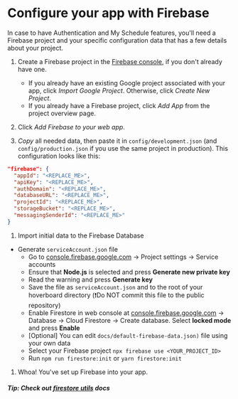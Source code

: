# Configure your app with Firebase

In case to have Authentication and My Schedule features, you'll need a Firebase project and your specific configuration data that has a few details about your project.

1. Create a Firebase project in the [Firebase console](https://console.firebase.google.com/), if you don't already have one.

	- If you already have an existing Google project associated with your app, click *Import Google Project*. Otherwise, click *Create New Project*.
	- If you already have a Firebase project, click *Add App* from the project overview page.

1. Click *Add Firebase to your web app*.
1. *Copy* all needed data, then paste it in `config/development.json` (and `config/production.json` if you use the same project in production). This configuration looks like this:

```json
"firebase": {
  "appId": "<REPLACE_ME>",
  "apiKey": "<REPLACE_ME>",
  "authDomain": "<REPLACE_ME>",
  "databaseURL": "<REPLACE_ME>",
  "projectId": "<REPLACE_ME>",
  "storageBucket": "<REPLACE_ME>",
  "messagingSenderId": "<REPLACE_ME>"
}
```

1. Import initial data to the Firebase Database
  - Generate `serviceAccount.json` file
    - Go to [console.firebase.google.com](https://console.firebase.google.com) -> Project settings -> Service accounts
    - Ensure that **Node.js** is selected and press **Generate new private key**
    - Read the warning and press **Generate key**
    - Save the file as `serviceAccount.json` and to the root of your hoverboard directory (❗Do NOT commit this file to the public repository)
    - Enable Firestore in web console at [console.firebase.google.com](https://console.firebase.google.com) -> Database -> Cloud Firestore -> Create database. Select **locked mode** and press **Enable**
	- [Optional] You can edit `docs/default-firebase-data.json)` file using your own data
	- Select your Firebase project `npx firebase use <YOUR_PROJECT_ID>`
    * Run `npm run firestore:init` or `yarn firestore:init`

1. Whoa! You've set up Firebase into your app.

##### Tip: Check out [firestore utils](firebase-utils.md) docs
